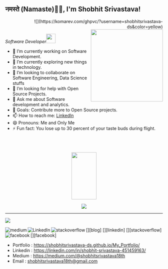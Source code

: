<h2> नमस्ते (Namaste)🙏🏻, I'm Shobhit Srivastava!</h2>
<div align = 'right'>![](https://komarev.com/ghpvc/?username=shobhitsrivastava-ds&color=yellow)</div>
<img align='right' src="https://media.giphy.com/media/M9gbBd9nbDrOTu1Mqx/giphy.gif" width="230">
<p><em>Software Developer<img src="https://media.giphy.com/media/WUlplcMpOCEmTGBtBW/giphy.gif" width="30"> 
</em></p>

- 🔭 I’m currently working on Software Development.
- 🌱 I’m currently exploring new things in technology.
- 👯 I’m looking to collaborate on Software Engineering, Data Science stuffs
- 🤔 I’m looking for help with Open Source Projects.
- 💬 Ask me about Software development and analytics.
- 🥅 Goals: Contribute more to Open Source projects.
- 📫 How to reach me: <a href= "https://linkedin.com/in/shobhit-srivastava-451459163/">LinkedIn</a>
- 😄 Pronouns: Me and Only Me
- ⚡ Fun fact: You lose up to 30 percent of your taste buds during flight.
<br><br>
<br>

<p align= "center"><img src="https://media2.giphy.com/media/QmGShkWAWid2hzCqHE/giphy.gif" width= "80" height= "150"></p>

<p align= "center"><img src="https://github-readme-stats.vercel.app/api?username=shobhitsrivastava-ds&show_icons=true"></p>
<hr>
<img src="https://spectrapackautomation.com/img/contactme.gif" />

[<img align="left" alt="medium" src="https://img.shields.io/badge/medium-%2312100E.svg?&style=for-the-badge&logo=medium&logoColor=white" />][blog]
[<img align="left" alt="LinkedIn" src="https://img.shields.io/badge/linkedin-%230077B5.svg?&style=for-the-badge&logo=linkedin&logoColor=white" />][linkedin]
[<img align="left" alt="stackoverflow" src="https://img.shields.io/badge/stack%20overflow-FE7A16?logo=stack-overflow&logoColor=white&style=for-the-badge" />][stackoverflow]
[<img align="left" alt="facebook" src="https://img.shields.io/badge/facebook-%231877F2.svg?&style=for-the-badge&logo=facebook&logoColor=white" />][facebook]

- Portfolio : https://shobhitsrivastava-ds.github.io/My_Portfolio/
- Linkedin : https://linkedin.com/in/shobhit-srivastava-451459163/
- Medium : https://medium.com/@shobhitsrivastava18th
- Email : shobhitsrivastava18th@gmail.com

<!--
<p align="center">
  <img src="https://spectrapackautomation.com/img/contactme.gif" />
</p>
-->

<!--
**shobhitsrivastava-ds/shobhitsrivastava-ds** is a ✨ _special_ ✨ repository because its `README.md` (this file) appears on your GitHub profile.-->

<!-- Here are some ideas to get you started:-->

